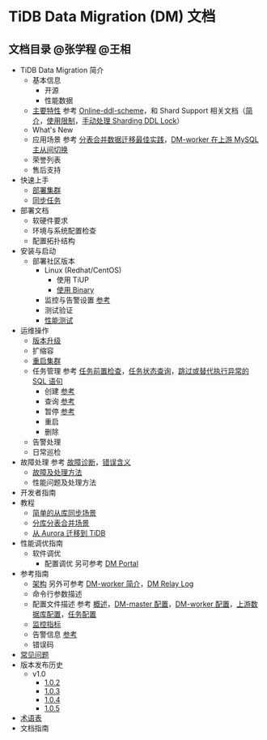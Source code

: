 # TiDB Data Migration (DM) 文档

<!-- markdownlint-disable MD007 -->
<!-- markdownlint-disable MD032 -->

## 文档目录 @张学程 @王相

+ TiDB Data Migration 简介
  + 基本信息
    - 开源
    - 性能数据
  - [主要特性](feature-overview.md) 参考 [Online-ddl-scheme](feature-online-ddl-scheme.md)，和 Shard Support 相关文档（[简介](feature-shard-merge.md)，[使用限制](feature-shard-merge.md#使用限制)，[手动处理 Sharding DDL Lock](feature-manually-handling-sharding-ddl-locks.md)）
  - What's New
  - 应用场景 参考 [分表合并数据迁移最佳实践](shard-merge-best-practices.md)，[DM-worker 在上游 MySQL 主从间切换](usage-scenario-master-slave-switch.md)
  - 荣誉列表
  - 售后支持
+ 快速上手
  - [部署集群](get-started.md)
  - [同步任务](replicate-data-using-dm.md)
+ 部署文档
  - 软硬件要求
  - 环境与系统配置检查
  - 配置拓扑结构
+ 安装与启动
  + 部署社区版本
    + Linux (Redhat/CentOS)
      - 使用 TiUP
      - [使用 Binary](deploy-a-dm-cluster-using-binary.md)
    - 监控与告警设置 [参考](monitor-a-dm-cluster.md)
    - 测试验证
    - [性能测试](benchmark-v1.0-ga.md)
+ 运维操作
  - [版本升级](dm-upgrade.md)
  - 扩缩容
  - [重启集群](cluster-operations.md#重启集群组件)
  + 任务管理 参考 [任务前置检查](precheck.md)，[任务状态查询](query-status.md)，[跳过或替代执行异常的 SQL 语句](skip-or-replace-abnormal-sql-statements.md)
    - 创建 [参考](manage-replication-tasks.md##创建数据同步任务)
    - 查询 [参考](manage-replication-tasks.md#查询数据同步任务状态)
    - 暂停 [参考](manage-replication-tasks.md#暂停数据同步任务)
    - 重启
    - 删除
  - 告警处理
  - 日常巡检
+ 故障处理 参考 [故障诊断](troubleshoot-dm.md)，[错误含义](error-system.md)
  - [故障及处理方法](error-handling.md)
  - 性能问题及处理方法
+ 开发者指南
+ 教程
  - [简单的从库同步场景](usage-scenario-simple-replication.md)
  - [分库分表合并场景](usage-scenario-shard-merge.md)
  - [从 Aurora 迁移到 TiDB](migrate-from-mysql-aurora.md)
+ 性能调优指南
  + 软件调优
    - 配置调优 另可参考 [DM Portal](dm-portal.md)
+ 参考指南
  - [架构](overview.md#dm-架构) 另外可参考 [DM-worker 简介](dm-worker-intro.md)，[DM Relay Log](relay-log.md)
  - 命令行参数描述
  - 配置文件描述 参考 [概述](config-overview.md)，[DM-master 配置](dm-master-configuration-file.md)，[DM-worker 配置](dm-worker-configuration-file.md)，[上游数据库配置](source-configuration-file.md)，[任务配置](task-configuration-file.md)
  - [监控指标](monitor-a-dm-cluster.md)
  - 告警信息 [参考](monitor-a-dm-cluster.md)
  - 错误码
+ [常见问题](faq.md)
+ 版本发布历史
  + v1.0
    - [1.0.2](releases/1.0.2.md)
    - [1.0.3](releases/1.0.3.md)
    - [1.0.4](releases/1.0.4.md)
    - [1.0.5](releases/1.0.5.md)
+ [术语表](glossary.md)
+ 文档指南
